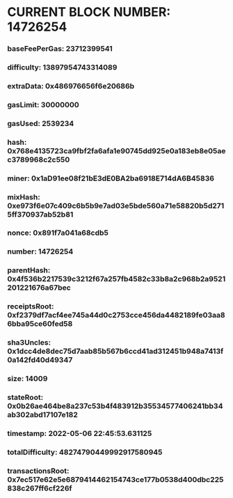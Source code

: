 # CURRENT BLOCK NUMBER: 14726254

### baseFeePerGas: 23712399541
### difficulty: 13897954743314089
### extraData: 0x486976656f6e20686b
### gasLimit: 30000000
### gasUsed: 2539234
### hash: 0x768e4135723ca9fbf2fa6afa1e90745dd925e0a183eb8e05aec3789968c2c550
### miner: 0x1aD91ee08f21bE3dE0BA2ba6918E714dA6B45836
### mixHash: 0xe973f6e07c409c6b5b9e7ad03e5bde560a71e58820b5d2715ff370937ab52b81
### nonce: 0x891f7a041a68cdb5
### number: 14726254
### parentHash: 0x4f536b2217539c3212f67a257fb4582c33b8a2c968b2a9521201221676a67bec
### receiptsRoot: 0xf2379df7acf4ee745a44d0c2753cce456da4482189fe03aa86bba95ce60fed58
### sha3Uncles: 0x1dcc4de8dec75d7aab85b567b6ccd41ad312451b948a7413f0a142fd40d49347
### size: 14009
### stateRoot: 0x0b26ae464be8a237c53b4f483912b35534577406241bb34ab302abd17107e182
### timestamp: 2022-05-06 22:45:53.631125
### totalDifficulty: 48274790449992917580945
### transactionsRoot: 0x7ec517e62e5e6879414462154743ce177b0538d400dbc225838c267ff6cf226f
